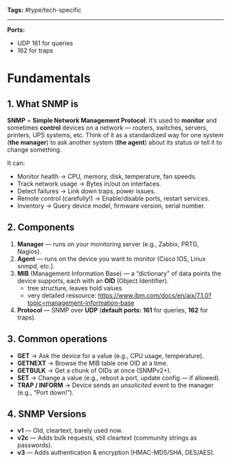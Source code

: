 **Tags:** #type/tech-specific 

---
**Ports:**
- UDP 161 for queries
- 162 for traps

# Fundamentals
## 1️. What SNMP is

**SNMP** = **Simple Network Management Protocol**. 
It’s used to **monitor** and sometimes **control** devices on a network — routers, switches, servers, printers, UPS systems, etc. 
Think of it as a standardized way for one system (**the manager**) to ask another system (**the agent**) about its status or tell it to change something.

It can:
- Monitor health → CPU, memory, disk, temperature, fan speeds.
- Track network usage → Bytes in/out on interfaces.
- Detect failures → Link down traps, power issues.
- Remote control (carefully!) → Enable/disable ports, restart services.
- Inventory → Query device model, firmware version, serial number.
## 2️. Components
1. **Manager** — runs on your monitoring server (e.g., Zabbix, PRTG, Nagios).
2. **Agent** — runs on the device you want to monitor (Cisco IOS, Linux snmpd, etc.).
3. **MIB** (Management Information Base) — a “dictionary” of data points the device supports, each with an **OID** (Object Identifier).
	- tree structure, leaves hold values
	- very detailed ressource: https://www.ibm.com/docs/en/aix/7.1.0?topic=management-information-base
4. **Protocol** — SNMP over **UDP** (**default ports:** **161** for queries, **162** for traps).
## 3️. Common operations
- **GET** → Ask the device for a value (e.g., CPU usage, temperature).
- **GETNEXT** → Browse the MIB table one OID at a time.
- **GETBULK** → Get a chunk of OIDs at once (SNMPv2+).
- **SET** → Change a value (e.g., reboot a port, update config — if allowed).
- **TRAP / INFORM** → Device sends an _unsolicited_ event to the manager (e.g., “Port down!”).
## 4️. SNMP Versions
- **v1** — Old, cleartext, barely used now.
- **v2c** — Adds bulk requests, still cleartext (community strings as passwords).
- **v3** — Adds authentication & encryption (HMAC-MD5/SHA, DES/AES).
